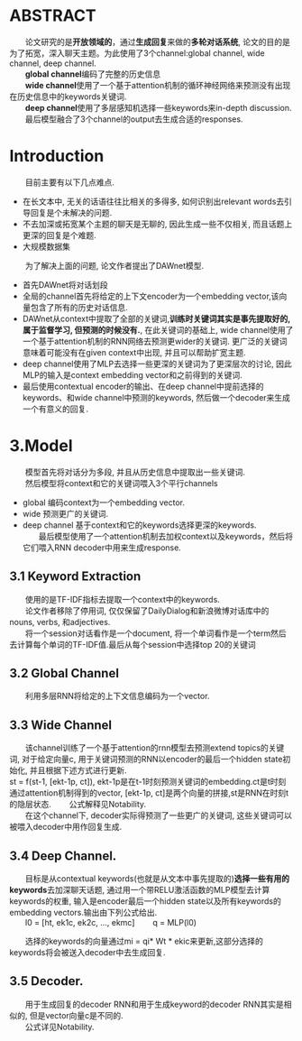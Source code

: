 # ABSTRACT
&emsp;&emsp;论文研究的是**开放领域的**，通过**生成回复**来做的**多轮对话系统**, 论文的目的是为了拓宽，深入聊天主题。为此使用了3个channel:global channel, wide channel, deep channel.  
&emsp;&emsp;**global channel**编码了完整的历史信息  
&emsp;&emsp;**wide channel**使用了一个基于attention机制的循环神经网络来预测没有出现在历史信息中的keywords关键词.  
&emsp;&emsp;**deep channel**使用了多层感知机选择一些keywords来in-depth discussion.  
&emsp;&emsp;最后模型融合了3个channel的output去生成合适的responses.  

# Introduction

&emsp;&emsp;目前主要有以下几点难点.  
- 在长文本中, 无关的话语往往比相关的多得多, 如何识别出relevant words去引导回复是个未解决的问题.  
- 不去加深或拓宽某个主题的聊天是无聊的, 因此生成一些不仅相关, 而且话题上更深的回复是个难题.  
- 大规模数据集  

&emsp;&emsp;为了解决上面的问题, 论文作者提出了DAWnet模型.  
- 首先DAWnet将对话划段  
- 全局的channel首先将给定的上下文encoder为一个embedding vector,该向量包含了所有的历史对话信息.  
- DAWnet从context中提取了全部的关键词,**训练时关键词其实是事先提取好的, 属于监督学习, 但预测的时候没有.**, 在此关键词的基础上, wide channel使用了一个基于attention机制的RNN网络去预测更wider的关键词. 更广泛的关键词意味着可能没有在given context中出现, 并且可以帮助扩宽主题.  
- deep channel使用了MLP去选择一些更深的关键词为了更深层次的讨论, 因此MLP的输入是context embedding vector和之前得到的关键词.  
- 最后使用contextual encoder的输出、在deep channel中提前选择的keywords、和wide channel中预测的keywords, 然后做一个decoder来生成一个有意义的回复.  

# 3.Model
&emsp;&emsp;模型首先将对话分为多段, 并且从历史信息中提取出一些关键词.  
&emsp;&emsp;然后模型将context和它的关键词喂入3个平行channels  
- global 编码context为一个embedding vector.  
- wide 预测更广的关键词.  
- deep channel 基于context和它的keywords选择更深的keywords.  
&emsp;&emsp;最后模型使用了一个attention机制去加权context以及keywords，然后将它们喂入RNN decoder中用来生成response.  

## 3.1 Keyword Extraction
&emsp;&emsp;使用的是TF-IDF指标去提取一个context中的keywords.  
&emsp;&emsp;论文作者移除了停用词, 仅仅保留了DailyDialog和新浪微博对话库中的nouns, verbs, 和adjectives.  
&emsp;&emsp;将一个session对话看作是一个document, 将一个单词看作是一个term然后去计算每个单词的TF-IDF值.最后从每个session中选择top 20的关键词  

## 3.2 Global Channel
&emsp;&emsp;利用多层RNN将给定的上下文信息编码为一个vector.  

## 3.3 Wide Channel
&emsp;&emsp;该channel训练了一个基于attention的rnn模型去预测extend topics的关键词, 对于给定向量c, 用于关键词预测的RNN以encoder的最后一个hidden state初始化, 并且根据下述方式进行更新.  
st = f(st-1, [ekt-1p, ct]), ekt-1p是在t-1时刻预测关键词的embedding.ct是t时刻通过attention机制得到的vector, [ekt-1p, ct]是两个向量的拼接,st是RNN在时刻t的隐层状态.
&emsp;&emsp;公式解释见Notability.  
&emsp;&emsp;在这个channel下, decoder实际得预测了一些更广的关键词, 这些关键词可以被喂入decoder中用作回复生成.

## 3.4 Deep Channel.
&emsp;&emsp;目标是从contextual keywords(也就是从文本中事先提取的)**选择一些有用的keywords**去加深聊天话题, 通过用一个带RELU激活函数的MLP模型去计算keywords的权重, 输入是encoder最后一个hidden state以及所有keywords的embedding vectors.输出由下列公式给出.  
&emsp;&emsp;l0 = [ht, ek1c, ek2c, ..., ekmc]
&emsp;&emsp;q = MLP(l0)

&emsp;&emsp;选择的keywords的向量通过mi = qi* Wt * ekic来更新,这部分选择的keywords将会被送入decoder中去生成回复.

## 3.5 Decoder.
&emsp;&emsp;用于生成回复的decoder RNN和用于生成keyword的decoder RNN其实是相似的, 但是vector向量c是不同的.  
&emsp;&emsp;公式详见Notability.  

